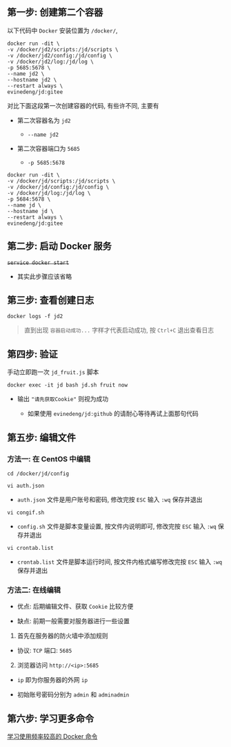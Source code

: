 ## 第一步: 创建第二个容器

以下代码中 `Docker` 安装位置为 `/docker/`, 

```
docker run -dit \
-v /docker/jd2/scripts:/jd/scripts \
-v /docker/jd2/config:/jd/config \
-v /docker/jd2/log:/jd/log \
-p 5685:5678 \
--name jd2 \
--hostname jd2 \
--restart always \
evinedeng/jd:gitee
```

对比下面这段第一次创建容器的代码, 有些许不同, 主要有

- 第二次容器名为 `jd2`

  - `--name jd2`

- 第二次容器端口为 `5685`

  - `-p 5685:5678`

```
docker run -dit \
-v /docker/jd/scripts:/jd/scripts \
-v /docker/jd/config:/jd/config \
-v /docker/jd/log:/jd/log \
-p 5684:5678 \
--name jd \
--hostname jd \
--restart always \
evinedeng/jd:gitee
```

## 第二步: 启动 Docker 服务

~~`service docker start`~~

- 其实此步骤应该省略

## 第三步: 查看创建日志

`docker logs -f jd2`

> 直到出现 `容器启动成功...` 字样才代表启动成功, 按 `Ctrl+C` 退出查看日志

## 第四步: 验证

手动立即跑一次 `jd_fruit.js` 脚本

`docker exec -it jd bash jd.sh fruit now`

- 输出 `"请先获取Cookie"` 则视为成功

  - 如果使用 `evinedeng/jd:github` 的请耐心等待再试上面那句代码

## 第五步: 编辑文件

### 方法一: 在 CentOS 中编辑

```
cd /docker/jd/config
```

`vi auth.json`

-  `auth.json` 文件是用户账号和密码, 修改完按 `ESC` 输入 `:wq` 保存并退出

`vi congif.sh`

- `config.sh` 文件是脚本变量设置, 按文件内说明即可, 修改完按 `ESC` 输入 `:wq` 保存并退出

`vi crontab.list`

- `crontab.list` 文件是脚本运行时间, 按文件内格式编写修改完按 `ESC` 输入 `:wq` 保存并退出

### 方法二: 在线编辑

- 优点: 后期编辑文件、获取 `Cookie` 比较方便

- 缺点: 前期一般需要对服务器进行一些设置

1. 首先在服务器的防火墙中添加规则

- 协议: `TCP` 端口: `5685`

2. 浏览器访问 `http://<ip>:5685`

- `ip` 即为你服务器的外网 `ip`

- 初始账号密码分别为 `admin` 和 `adminadmin`

## 第六步: 学习更多命令

[学习使用频率较高的 Docker 命令](https://github.com/chiupam/Notes/blob/main/Docker/Command.md)